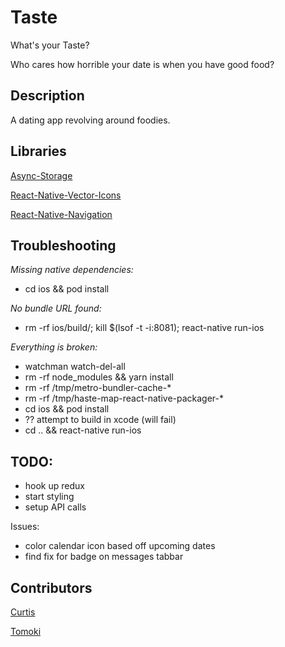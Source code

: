 # Taste

What's your Taste?

Who cares how horrible your date is when you have good food?

## Description

A dating app revolving around foodies.

## Libraries

[Async-Storage](https://github.com/react-native-community/async-storage)

[React-Native-Vector-Icons](https://github.com/oblador/react-native-vector-icons)

[React-Native-Navigation](https://wix.github.io/react-native-navigation/)

## Troubleshooting

_Missing native dependencies:_

- cd ios && pod install

_No bundle URL found:_

- rm -rf ios/build/; kill \$(lsof -t -i:8081); react-native run-ios

_Everything is broken:_

- watchman watch-del-all
- rm -rf node_modules && yarn install
- rm -rf /tmp/metro-bundler-cache-\*
- rm -rf /tmp/haste-map-react-native-packager-\*
- cd ios && pod install
- ?? attempt to build in xcode (will fail)
- cd .. && react-native run-ios

## TODO:

- hook up redux
- start styling
- setup API calls

Issues:

- color calendar icon based off upcoming dates
- find fix for badge on messages tabbar

## Contributors

[Curtis](https://curtisrodgers.com/)

[Tomoki](https://github.com/lamt3/)
